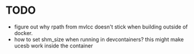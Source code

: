 # TODO

- figure out why rpath from mvlcc doesn't stick when building outside of docker.
- how to set shm_size when running in devcontainers? this might make ucesb work inside the container
